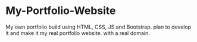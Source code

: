 # My-Portfolio-Website
My own portfolio build using HTML, CSS, JS and Bootstrap.
plan to develop it and make it my real portfolio website. with a real domain.
